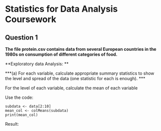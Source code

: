 # Statistics for Data Analysis Coursework
## Question 1 

**The file protein.csv contains data from several European countries in the 1980s on consumption of different categories of food.**

**Exploratory data Analysis: **

***(a) For each variable, calculate appropriate summary statistics to show the level and spread of the data (one statistic for each is enough). ***

For the level of each variable, calculate the mean of each variable 

Use the code:
    
    subdata <- data[2:10]
    mean_col <- colMeans(subdata)
    print(mean_col)

Result:




